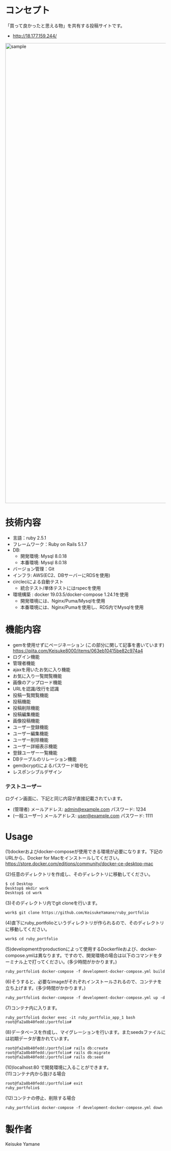 # コンセプト
「買って良かったと思える物」を共有する投稿サイトです。  
* <http://18.177.159.244/>  
<img width="1439" alt="sample" src="https://user-images.githubusercontent.com/56299538/70850293-04264500-1ecc-11ea-9622-ea4b7d289810.png">

# 技術内容
* 言語：ruby 2.5.1
* フレームワーク：Ruby on Rails 5.1.7
* DB:  
  * 開発環境: Mysql 8.0.18  
  * 本番環境: Mysql 8.0.18
* バージョン管理：Git
* インフラ: AWS(EC2、DBサーバーにRDSを使用)
* circleciによる自動テスト  
  * 統合テスト/単体テストにはrspecを使用
* 環境構築 : docker 19.03.5/docker-compose 1.24.1を使用  
  * 開発環境には、Nginx/Puma/Mysqlを使用  
  * 本番環境には、Nginx/Pumaを使用し、RDS内でMysqlを使用

# 機能内容
* gemを使用せずにページネーション
	(この部分に関して記事を書いています)
 	<https://qiita.com/Keisuke8000/items/063eb10415be82c974a4>
* ログイン機能
* 管理者機能
* ajaxを用いたお気に入り機能
* お気に入り一覧閲覧機能
* 画像のアップロード機能
* URLを認識/改行を認識
* 投稿一覧閲覧機能
* 投稿機能
* 投稿削除機能
* 投稿編集機能
* 画像投稿機能
* ユーザー登録機能
* ユーザー編集機能
* ユーザー削除機能
* ユーザー詳細表示機能
* 登録ユーザー一覧機能
* DBテーブルのリレーション機能
* gem(bcrypt)によるパスワード暗号化
* レスポンシブルデザイン


### テストユーザー 
ログイン画面に、下記と同じ内容が直接記載されています。 
* (管理者) メールアドレス: admin@example.com パスワード: 1234  
* (一般ユーザー) メールアドレス: user@example.com パスワード: 1111

# Usage
(1)dockerおよびdocker-composeが使用できる環境が必要になります。下記のURLから、Docker for Macをインストールしてください。  
<https://store.docker.com/editions/community/docker-ce-desktop-mac>  

(2)任意のディレクトリを作成し、そのディレクトリに移動してください。
~~~
$ cd Desktop
Desktop$ mkdir work
Desktop$ cd work
~~~
(3)そのディレクトリ内でgit cloneを行います。
~~~
work$ git clone https://github.com/KeisukeYamane/ruby_portfolio
~~~
(4)直下にruby_portfolioというディレクトリが作られるので、そのディレクトリに移動してください。
~~~
work$ cd ruby_portfolio
~~~
(5)developmentかproductionによって使用するDockerfileおよび、docker-compose.ymlは異なります。ですので、開発環境の場合は以下のコマンドをターミナル上で打ってください。(多少時間がかかります。)
~~~
ruby_portfolio$ docker-compose -f development-docker-compose.yml build
~~~
(6)そうすると、必要なimageがそれぞれインストールされるので、コンテナを立ち上げます。(多少時間がかかります。)
~~~
ruby_portfolio$ docker-compose -f development-docker-compose.yml up -d
~~~
(7)コンテナ内に入ります。
~~~
ruby_portfolio$ docker exec -it ruby_portfolio_app_1 bash
root@fa2a8b40fedd:/portfolio# 
~~~
(8)データベースを作成し、マイグレーションを行います。またseedsファイルには初期データが書かれています。
~~~
root@fa2a8b40fedd:/portfolio# rails db:create
root@fa2a8b40fedd:/portfolio# rails db:migrate
root@fa2a8b40fedd:/portfolio# rails db:seed
~~~
(10)localhost:80 で開発環境に入ることができます。  
(11)コンテナ内から抜ける場合
~~~
root@fa2a8b40fedd:/portfolio# exit
ruby_portfolio$
~~~ 
(12)コンテナの停止、削除する場合
~~~
ruby_portfolio$ docker-compose -f development-docker-compose.yml down
~~~
# 製作者
Keisuke Yamane
